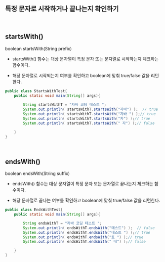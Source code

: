 ## 특정 문자로 시작하거나 끝나는지 확인하기

<br/>

## startsWith()

boolean startsWith(String prefix)

- startsWith() 함수는 대상 문자열이 특정 문자 또는 문자열로 시작하는지 체크하는 함수이다.

- 해당 문자열로 시작되는지 여부를 확인하고 boolean에 맞춰 true/false 값을 리턴한다.

```java
public class StartsWithTest{
    public static void main(String[] args){
    
        String startsWithT = "자바 코딩 테스트 ";
        System.out.println( startsWithT.startsWith("자바") );  // true
        System.out.println( startsWithT.startsWith("자바 ") );// true
        System.out.println( startsWithT.startsWith("자") );// true
        System.out.println( startsWithT.startsWith(" 자") );// false

    }
}

```

<br/>

## endsWith()

boolean endsWith(String suffix)

- endsWith() 함수는 대상 문자열이 특정 문자 또는 문자열로 끝나는지 체크하는 함수이다.

- 해당 문자열로 끝나는 여부를 확인하고 boolean에 맞춰 true/false 값을 리턴한다.


```java
public class EndsWithTest{
    public static void main(String[] args){

        String endsWithT = "자바 코딩 테스트 ";
        System.out.println( endsWithT.endsWith("테스트") );  // false
        System.out.println( endsWithT.endsWith("테스트 ") );// true
        System.out.println( endsWithT.endsWith("트 ") );// true
        System.out.println( endsWithT.endsWith(" 테") );// false

    }
}

```
